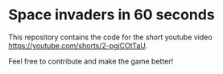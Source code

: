 # Space invaders in 60 seconds

This repository contains the code for the short youtube video https://youtube.com/shorts/2-pgjCOtTaU. 

Feel free to contribute and make the game better!